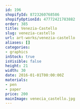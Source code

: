 ```yaml
---
id: 196
shopifyId: 8723260768586
shopifyOptionId: 47772421783882
order: 385
title: Venezia-Castello
slug: venezia-castello
url: art-works/venezia-castello
aliases: []
categories:
- graphics
inStock: true
isVisible: false
height: 21
width: 30
date: 2016-01-01T00:00:00Z
materials:
- pen
- paper
price: 200
mainImage: venecia_castello.jpg
---
```

